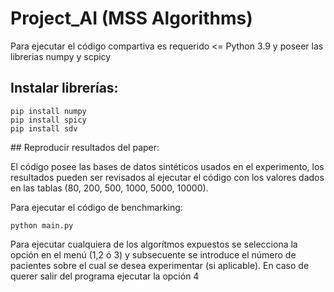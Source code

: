 # Project_AI (MSS Algorithms)

Para ejecutar el código compartiva es requerido <= Python 3.9 y poseer las librerias numpy y scpicy

## Instalar librerías:

    pip install numpy
    pip install spicy
    pip install sdv

## Reproducir resultados del paper:

El código posee las bases de datos sintéticos usados en el experimento, los resultados pueden ser revisados al ejecutar el código con los valores dados en las tablas (80, 200, 500, 1000, 5000, 10000).

Para ejecutar el código de benchmarking:

    python main.py

Para ejecutar cualquiera de los algorítmos expuestos se selecciona la opción en el menú (1,2 ó 3) y subsecuente se introduce el número de pacientes sobre el cual se desea experimentar (si aplicable). En caso de querer salir del programa ejecutar la opción 4
